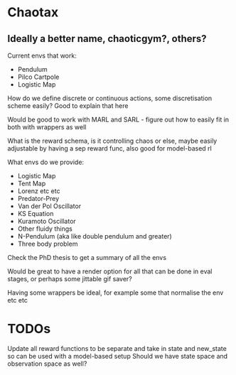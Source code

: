 # Chaotax

## Ideally a better name, chaoticgym?, others?

Current envs that work:
- Pendulum
- Pilco Cartpole
- Logistic Map

How do we define discrete or continuous actions, some discretisation scheme easily?
Good to explain that here

Would be good to work with MARL and SARL - figure out how to easily fit in both with wrappers as well

What is the reward schema, is it controlling chaos or else, maybe easily adjustable by having a sep reward func, also good for model-based rl

What envs do we provide:
- Logistic Map
- Tent Map
- Lorenz etc etc
- Predator-Prey
- Van der Pol Oscillator
- KS Equation
- Kuramoto Oscillator
- Other fluidy things
- N-Pendulum (aka like double pendulum and greater)
- Three body problem

Check the PhD thesis to get a summary of all the envs

Would be great to have a render option for all that can be done in eval stages, or perhaps some jittable gif saver?

Having some wrappers be ideal, for example some that normalise the env etc etc


# TODOs

Update all reward functions to be separate and take in state and new_state so can be used with a model-based setup
Should we have state space and observation space as well?